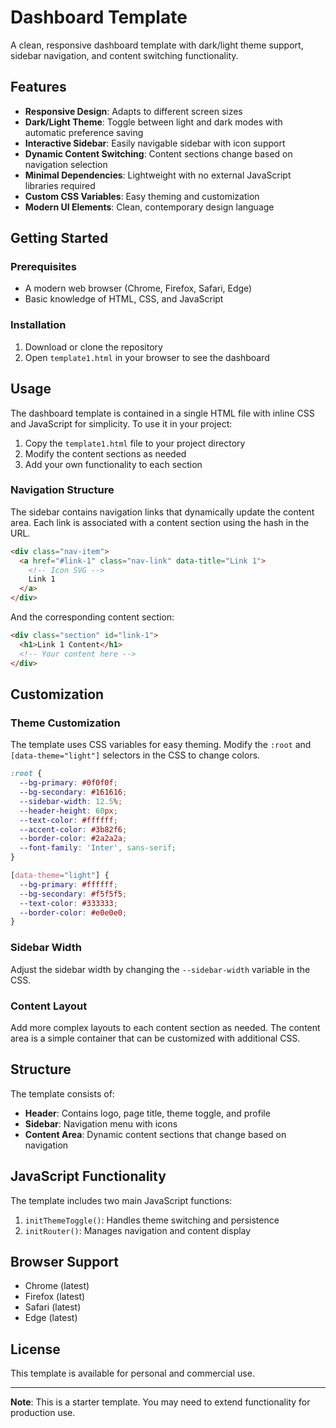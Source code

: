 # Dashboard Template

A clean, responsive dashboard template with dark/light theme support, sidebar navigation, and content switching functionality.

## Features

- **Responsive Design**: Adapts to different screen sizes
- **Dark/Light Theme**: Toggle between light and dark modes with automatic preference saving
- **Interactive Sidebar**: Easily navigable sidebar with icon support
- **Dynamic Content Switching**: Content sections change based on navigation selection
- **Minimal Dependencies**: Lightweight with no external JavaScript libraries required
- **Custom CSS Variables**: Easy theming and customization
- **Modern UI Elements**: Clean, contemporary design language

## Getting Started

### Prerequisites

- A modern web browser (Chrome, Firefox, Safari, Edge)
- Basic knowledge of HTML, CSS, and JavaScript

### Installation

1. Download or clone the repository
2. Open `template1.html` in your browser to see the dashboard

## Usage

The dashboard template is contained in a single HTML file with inline CSS and JavaScript for simplicity. To use it in your project:

1. Copy the `template1.html` file to your project directory
2. Modify the content sections as needed
3. Add your own functionality to each section

### Navigation Structure

The sidebar contains navigation links that dynamically update the content area. Each link is associated with a content section using the hash in the URL.

```html
<div class="nav-item">
  <a href="#link-1" class="nav-link" data-title="Link 1">
    <!-- Icon SVG -->
    Link 1
  </a>
</div>
```

And the corresponding content section:

```html
<div class="section" id="link-1">
  <h1>Link 1 Content</h1>
  <!-- Your content here -->
</div>
```

## Customization

### Theme Customization

The template uses CSS variables for easy theming. Modify the `:root` and `[data-theme="light"]` selectors in the CSS to change colors.

```css
:root {
  --bg-primary: #0f0f0f;
  --bg-secondary: #161616;
  --sidebar-width: 12.5%;
  --header-height: 60px;
  --text-color: #ffffff;
  --accent-color: #3b82f6;
  --border-color: #2a2a2a;
  --font-family: 'Inter', sans-serif;
}

[data-theme="light"] {
  --bg-primary: #ffffff;
  --bg-secondary: #f5f5f5;
  --text-color: #333333;
  --border-color: #e0e0e0;
}
```

### Sidebar Width

Adjust the sidebar width by changing the `--sidebar-width` variable in the CSS.

### Content Layout

Add more complex layouts to each content section as needed. The content area is a simple container that can be customized with additional CSS.

## Structure

The template consists of:

- **Header**: Contains logo, page title, theme toggle, and profile
- **Sidebar**: Navigation menu with icons
- **Content Area**: Dynamic content sections that change based on navigation

## JavaScript Functionality

The template includes two main JavaScript functions:

1. `initThemeToggle()`: Handles theme switching and persistence
2. `initRouter()`: Manages navigation and content display

## Browser Support

- Chrome (latest)
- Firefox (latest)
- Safari (latest)
- Edge (latest)

## License

This template is available for personal and commercial use.

---

**Note**: This is a starter template. You may need to extend functionality for production use.
